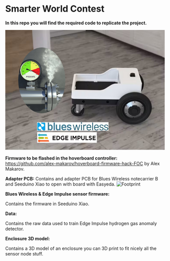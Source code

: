 # Smarter World Contest
**In this repo you will find the required code to replicate the project.**

![Portada](https://github.com/Arakistech/SmarterWorld/blob/main/img/Portada.jpg)


**Firmware to be flashed in the hoverboard controller:** 
 https://github.com/alex-makarov/hoverboard-firmware-hack-FOC
by Alex Makarov.


**Adapter PCB:** 
Contains and adapter PCB for Blues Wireless notecarrier B and Seeduino Xiao to open with board with Easyeda.
![Footprint]([[https://github.com/Arakistech/SmarterWorld/blob/main/img/Footprint.jpg](https://github.com/Arakistech/SmarterWorld/blob/main/img/Footprint.jpg)])



**Blues Wireless & Edge Impulse sensor firmware:** 

Contains the firmware in Seeduino Xiao.

**Data:** 

Contains the raw data used to train Edge Impulse hydrogen gas anomaly detector.

**Enclosure 3D model:** 

Contains a 3D model of an enclosure you can 3D print to fit nicely all the sensor node stuff.
